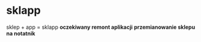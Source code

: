 # sklapp
sklep + app = sklapp
**oczekiwany remont aplikacji**
**przemianowanie sklepu na notatnik**
